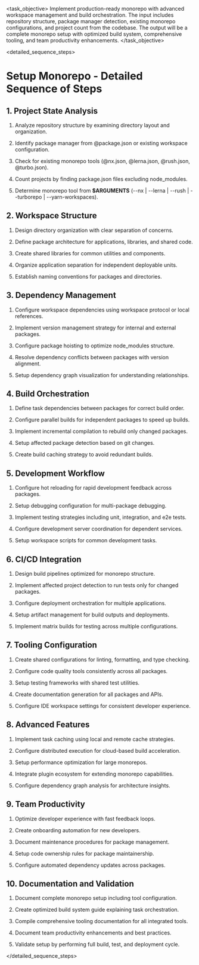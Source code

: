 <task name="Setup Monorepo">

<task_objective>
Implement production-ready monorepo with advanced workspace management and build orchestration. The input includes repository structure, package manager detection, existing monorepo configurations, and project count from the codebase. The output will be a complete monorepo setup with optimized build system, comprehensive tooling, and team productivity enhancements.
</task_objective>

<detailed_sequence_steps>
# Setup Monorepo - Detailed Sequence of Steps

## 1. Project State Analysis

1. Analyze repository structure by examining directory layout and organization.

2. Identify package manager from @package.json or existing workspace configuration.

3. Check for existing monorepo tools (@nx.json, @lerna.json, @rush.json, @turbo.json).

4. Count projects by finding package.json files excluding node_modules.

5. Determine monorepo tool from **$ARGUMENTS** (--nx | --lerna | --rush | --turborepo | --yarn-workspaces).

## 2. Workspace Structure

1. Design directory organization with clear separation of concerns.

2. Define package architecture for applications, libraries, and shared code.

3. Create shared libraries for common utilities and components.

4. Organize application separation for independent deployable units.

5. Establish naming conventions for packages and directories.

## 3. Dependency Management

1. Configure workspace dependencies using workspace protocol or local references.

2. Implement version management strategy for internal and external packages.

3. Configure package hoisting to optimize node_modules structure.

4. Resolve dependency conflicts between packages with version alignment.

5. Setup dependency graph visualization for understanding relationships.

## 4. Build Orchestration

1. Define task dependencies between packages for correct build order.

2. Configure parallel builds for independent packages to speed up builds.

3. Implement incremental compilation to rebuild only changed packages.

4. Setup affected package detection based on git changes.

5. Create build caching strategy to avoid redundant builds.

## 5. Development Workflow

1. Configure hot reloading for rapid development feedback across packages.

2. Setup debugging configuration for multi-package debugging.

3. Implement testing strategies including unit, integration, and e2e tests.

4. Configure development server coordination for dependent services.

5. Setup workspace scripts for common development tasks.

## 6. CI/CD Integration

1. Design build pipelines optimized for monorepo structure.

2. Implement affected project detection to run tests only for changed packages.

3. Configure deployment orchestration for multiple applications.

4. Setup artifact management for build outputs and deployments.

5. Implement matrix builds for testing across multiple configurations.

## 7. Tooling Configuration

1. Create shared configurations for linting, formatting, and type checking.

2. Configure code quality tools consistently across all packages.

3. Setup testing frameworks with shared test utilities.

4. Create documentation generation for all packages and APIs.

5. Configure IDE workspace settings for consistent developer experience.

## 8. Advanced Features

1. Implement task caching using local and remote cache strategies.

2. Configure distributed execution for cloud-based build acceleration.

3. Setup performance optimization for large monorepos.

4. Integrate plugin ecosystem for extending monorepo capabilities.

5. Configure dependency graph analysis for architecture insights.

## 9. Team Productivity

1. Optimize developer experience with fast feedback loops.

2. Create onboarding automation for new developers.

3. Document maintenance procedures for package management.

4. Setup code ownership rules for package maintainership.

5. Configure automated dependency updates across packages.

## 10. Documentation and Validation

1. Document complete monorepo setup including tool configuration.

2. Create optimized build system guide explaining task orchestration.

3. Compile comprehensive tooling documentation for all integrated tools.

4. Document team productivity enhancements and best practices.

5. Validate setup by performing full build, test, and deployment cycle.

</detailed_sequence_steps>

</task>
